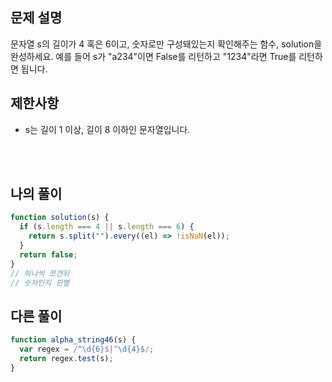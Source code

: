 ## 문제 설명

문자열 s의 길이가 4 혹은 6이고, 숫자로만 구성돼있는지 확인해주는 함수, solution을 완성하세요. 예를 들어 s가 "a234"이면 False를 리턴하고 "1234"라면 True를 리턴하면 됩니다.

## 제한사항

- s는 길이 1 이상, 길이 8 이하인 문자열입니다.

<br/>
<br/>

## 나의 풀이

```js
function solution(s) {
  if (s.length === 4 || s.length === 6) {
    return s.split("").every((el) => !isNaN(el));
  }
  return false;
}
// 하나씩 쪼갠뒤
// 숫자인지 판별
```

## 다른 풀이

```js
function alpha_string46(s) {
  var regex = /^\d{6}$|^\d{4}$/;
  return regex.test(s);
}
```
